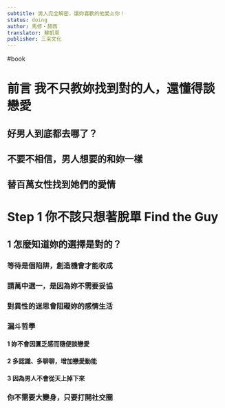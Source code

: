 ```yaml
---
subtitle: 男人完全解密，讓妳喜歡的他愛上你！
status: doing
author: 馬修・赫西
translator: 蘇凱恩
publisher: 三采文化
---
```

#book 
# 前言 我不只教妳找到對的人，還懂得談戀愛

## 好男人到底都去哪了？

## 不要不相信，男人想要的和妳一樣

## 替百萬女性找到她們的愛情

# Step 1 你不該只想著脫單 Find the Guy

## 1 怎麼知道妳的選擇是對的？

### 等待是個陷阱，創造機會才能收成

### 請萬中選一，是因為妳不需要妥協

### 對異性的迷思會阻礙妳的感情生活

### 漏斗哲學

#### 1 妳不會因匱乏感而隨便談戀愛

#### 2 多認識、多聊聊，增加戀愛動能

#### 3 因為男人不會從天上掉下來

### 你不需要大變身，只要打開社交圈

